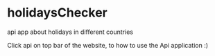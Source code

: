 # holidaysChecker
api app about holidays in different countries

Click api on top bar of the website, to how to use the Api application :)
